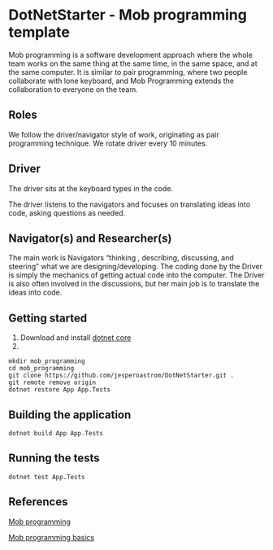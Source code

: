 # DotNetStarter - Mob programming template
Mob programming is a software development approach where the whole team works on the same thing at the same time, in the same space, and at the same computer. It is similar to pair programming, where two people collaborate with lone keyboard, and Mob Programming extends the collaboration to everyone on the team.

## Roles
We follow the driver/navigator style of work, originating as pair programming technique. We rotate driver every 10 minutes.

## Driver
The driver sits at the keyboard types in the code.

The driver listens to the navigators and focuses on translating ideas into code, asking questions as needed.

## Navigator(s) and Researcher(s)
The main work is Navigators “thinking , describing, discussing, and steering” what we are designing/developing. The coding done by the Driver is simply the mechanics of getting actual code into the computer. The Driver is also often involved in the discussions, but her main job is to translate the ideas into code.

## Getting started
1. Download and install [dotnet core](https://www.microsoft.com/net/core)
1. 
```shell
mkdir mob_programming
cd mob_programming
git clone https://github.com/jesperoastrom/DotNetStarter.git .
git remote remove origin
dotnet restore App App.Tests
```

## Building the application
```shell
dotnet build App App.Tests
```

## Running the tests
```shell
dotnet test App.Tests
```

## References
[Mob programming](http://www.nljug.org/databasejava/mob-programming/)

[Mob programming basics](http://mobprogramming.org/mob-programming-basics/)
